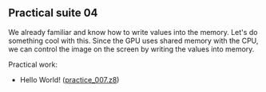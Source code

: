 ## Practical suite 04

We already familiar and know how to write values into the memory. Let's do something cool with this.
Since the GPU uses shared memory with the CPU, we can control the image on the screen by writing the values into memory.


Practical work:

* Hello World! ([practice_007.z8](https://sergeymakeev.github.io/z8/index.html?ls=z8_006&code=https://raw.githubusercontent.com/SergeyMakeev/z8/master/practice/practice_007.z8))

